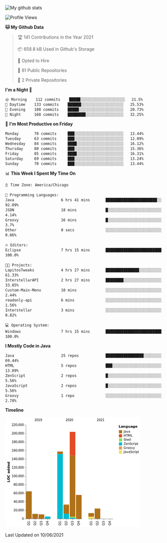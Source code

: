 ![My github stats](https://github-readme-stats.vercel.app/api?username=romvoid95&theme=gruvbox&include_all_commits=true&show_icons=true")

<!--START_SECTION:waka-->
![Profile Views](http://img.shields.io/badge/Profile%20Views-2-blue)

**🐱 My Github Data** 

> 🏆 141 Contributions in the Year 2021
 > 
> 📦 658.8 kB Used in Github's Storage 
 > 
> 💼 Opted to Hire
 > 
> 📜 61 Public Repositories 
 > 
> 🔑 2 Private Repositories  
 > 
**I'm a Night 🦉** 

```text
🌞 Morning    112 commits    █████░░░░░░░░░░░░░░░░░░░░   21.5% 
🌆 Daytime    133 commits    ██████░░░░░░░░░░░░░░░░░░░   25.53% 
🌃 Evening    108 commits    █████░░░░░░░░░░░░░░░░░░░░   20.73% 
🌙 Night      168 commits    ████████░░░░░░░░░░░░░░░░░   32.25%

```
📅 **I'm Most Productive on Friday** 

```text
Monday       70 commits     ███░░░░░░░░░░░░░░░░░░░░░░   13.44% 
Tuesday      63 commits     ███░░░░░░░░░░░░░░░░░░░░░░   12.09% 
Wednesday    84 commits     ████░░░░░░░░░░░░░░░░░░░░░   16.12% 
Thursday     80 commits     ███░░░░░░░░░░░░░░░░░░░░░░   15.36% 
Friday       85 commits     ████░░░░░░░░░░░░░░░░░░░░░   16.31% 
Saturday     69 commits     ███░░░░░░░░░░░░░░░░░░░░░░   13.24% 
Sunday       70 commits     ███░░░░░░░░░░░░░░░░░░░░░░   13.44%

```


📊 **This Week I Spent My Time On** 

```text
⌚︎ Time Zone: America/Chicago

💬 Programming Languages: 
Java                     6 hrs 41 mins       ███████████████████████░░   92.09% 
JSON                     18 mins             █░░░░░░░░░░░░░░░░░░░░░░░░   4.14% 
Groovy                   16 mins             █░░░░░░░░░░░░░░░░░░░░░░░░   3.7% 
Other                    0 secs              ░░░░░░░░░░░░░░░░░░░░░░░░░   0.06%

🔥 Editors: 
Eclipse                  7 hrs 15 mins       █████████████████████████   100.0%

🐱‍💻 Projects: 
LapitosTweaks            4 hrs 27 mins       ███████████████░░░░░░░░░░   61.33% 
InterstellarAPI          2 hrs 27 mins       ████████░░░░░░░░░░░░░░░░░   33.85% 
Custom-Main-Menu         10 mins             ░░░░░░░░░░░░░░░░░░░░░░░░░   2.44% 
readonly-api             6 mins              ░░░░░░░░░░░░░░░░░░░░░░░░░   1.56% 
Interstellar             3 mins              ░░░░░░░░░░░░░░░░░░░░░░░░░   0.82%

💻 Operating System: 
Windows                  7 hrs 15 mins       █████████████████████████   100.0%

```

**I Mostly Code in Java** 

```text
Java                     25 repos            █████████████████░░░░░░░░   69.44% 
HTML                     5 repos             ███░░░░░░░░░░░░░░░░░░░░░░   13.89% 
ZenScript                2 repos             █░░░░░░░░░░░░░░░░░░░░░░░░   5.56% 
JavaScript               2 repos             █░░░░░░░░░░░░░░░░░░░░░░░░   5.56% 
Groovy                   1 repo              ░░░░░░░░░░░░░░░░░░░░░░░░░   2.78%

```


**Timeline**

![Chart not found](https://raw.githubusercontent.com/ROMVoid95/ROMVoid95/master/charts/bar_graph.png) 


 Last Updated on 10/06/2021
<!--END_SECTION:waka-->

